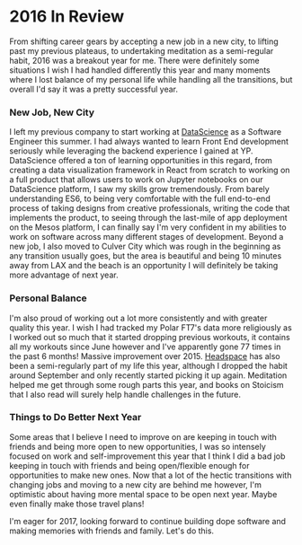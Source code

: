# 2016 In Review

From shifting career gears by accepting a new job in a new city, to lifting past my previous plateaus, to undertaking meditation as a semi-regular habit, 2016 was a breakout year for me. There were definitely some situations I wish I had handled differently this year and many moments where I lost balance of my personal life while handling all the transitions, but overall I'd say it was a pretty successful year.

### New Job, New City

I left my previous company to start working at [DataScience](https://www.datascience.com) as a Software Engineer this summer. I had always wanted to learn Front End development seriously while leveraging the backend experience I gained at YP. DataScience offered a ton of learning opportunities in this regard, from creating a data visualization framework in React from scratch to working on a full product that allows users to work on Jupyter notebooks on our DataScience platform, I saw my skills grow tremendously. From barely understanding ES6, to being very comfortable with the full end-to-end process of taking designs from creative professionals, writing the code that implements the product, to seeing through the last-mile of app deployment on the Mesos platform, I can finally say I'm very confident in my abilities to work on software across many different stages of development. Beyond a new job, I also moved to Culver City which was rough in the beginning as any transition usually goes, but the area is beautiful and being 10 minutes away from LAX and the beach is an opportunity I will definitely be taking more advantage of next year.

### Personal Balance

I'm also proud of working out a lot more consistently and with greater quality this year. I wish I had tracked my Polar FT7's data more religiously as I worked out so much that it started dropping previous workouts, it contains all my workouts since June however and I've apparently gone 77 times in the past 6 months! Massive improvement over 2015. [Headspace](https://www.headspace.com) has also been a semi-regularly part of my life this year, although I dropped the habit around September and only recently started picking it up again. Meditation helped me get through some rough parts this year, and books on Stoicism that I also read will surely help handle challenges in the future.

### Things to Do Better Next Year

Some areas that I believe I need to improve on are keeping in touch with friends and being more open to new opportunities, I was so intensely focused on work and self-improvement this year that I think I did a bad job keeping in touch with friends and being open/flexible enough for opportunities to make new ones. Now that a lot of the hectic transitions with changing jobs and moving to a new city are behind me however, I'm optimistic about having more mental space to be open next year. Maybe even finally make those travel plans!

I'm eager for 2017, looking forward to continue building dope software and making memories with friends and family. Let's do this.
